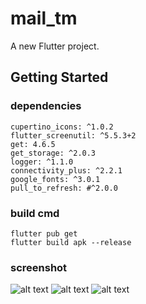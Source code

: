 # mail_tm

A new Flutter project.

## Getting Started

### dependencies

    cupertino_icons: ^1.0.2
    flutter_screenutil: ^5.5.3+2
    get: 4.6.5
    get_storage: ^2.0.3
    logger: ^1.1.0
    connectivity_plus: ^2.2.1
    google_fonts: ^3.0.1
    pull_to_refresh: #^2.0.0


### build cmd
    
    flutter pub get
    flutter build apk --release

### screenshot
![alt text](https://drive.google.com/file/d/1PXv7yHTf5jyxXTuLt7T07OgLyunyG_6D/view?usp=sharing)
![alt text](https://drive.google.com/file/d/1PIH4w-h8sTfuG85SkpYzgeuyDRk7Pe8I/view?usp=sharing)
![alt text](https://drive.google.com/file/d/1PZw0j6LiK2T2q5lH2BUxoKwuov64Esj4/view?usp=sharing)
